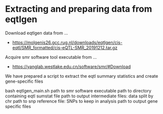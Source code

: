 # Extracting and preparing data from eqtlgen

Download eqtlgen data from ...
- https://molgenis26.gcc.rug.nl/downloads/eqtlgen/cis-eqtl/SMR_formatted/cis-eQTL-SMR_20191212.tar.gz

Acquire smr software tool executable from ...
- https://yanglab.westlake.edu.cn/software/smr/#Download

We have prepared a script to extract the eqtl summary statistics and create gene-specific files

bash eqtlgen_main.sh 
  path to smr software executable
  path to directory containing eqtl sumstat file
  path to output intermediate files: data split by chr 
  path to snp reference file: SNPs to keep in analysis 
  path to output gene specific files

